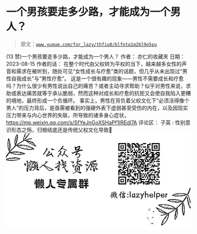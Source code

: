 # 一个男孩要走多少路，才能成为一个男人？

> 原文：[`www.yuque.com/for_lazy/thfiu8/blfnta1q2bl9o5pu`](https://www.yuque.com/for_lazy/thfiu8/blfnta1q2bl9o5pu)

<ne-h2 id="745d7b42" data-lake-id="745d7b42"><ne-heading-ext><ne-heading-anchor></ne-heading-anchor><ne-heading-fold></ne-heading-fold></ne-heading-ext><ne-heading-content><ne-text id="u8a41d216">(13 赞)一个男孩要走多少路，才能成为一个男人？</ne-text></ne-heading-content></ne-h2> <ne-p id="u53d36e6d" data-lake-id="u53d36e6d"><ne-text id="u928c7c90">作者： 亦仁的收藏夹</ne-text></ne-p> <ne-p id="u31d41154" data-lake-id="u31d41154"><ne-text id="uefacaa3a">日期：2023-08-15</ne-text></ne-p> <ne-p id="u1c8be392" data-lake-id="u1c8be392"><ne-text id="u1333efe2">作者的话：</ne-text></ne-p> <ne-p id="u65dbad78" data-lake-id="u65dbad78"><ne-text id="u91b02d9d">在整个时代由父权转为平权的当下，越来越多女性的声音和需求在被听到，随处可见“女性成长与疗愈”类的话题，但几乎从未出现过“男性自我成长”与“男性疗愈”。</ne-text></ne-p> <ne-p id="u274e401c" data-lake-id="u274e401c"><ne-text id="uf790a86b">这是一个很有趣的现象——男性不需要成长和疗愈吗？为什么很少有男性说出自己的痛苦？或者主动寻求帮助？似乎对男性来说，求助或表达痛苦就等于承认脆弱，然而这种对成长和疗愈的抗拒又会使自我陷入更糟的境地，最终形成一个负循环。</ne-text></ne-p> <ne-p id="u201f0142" data-lake-id="u201f0142"><ne-text id="u2d2e4129">事实上，男性在背负着父权文化下“必须活得像个男人”的压力背后，是亟需被看到的强硬外表下虚弱甚至受伤的内在，以及因现实压力带来与内心世界的失联，所导致的诸多身心症状。</ne-text> [<ne-text id="u1abfb77a">https://mp.weixin.qq.com/s/SfYeJnGoXSHaPf1IREdl7A</ne-text>](https://mp.weixin.qq.com/s/SfYeJnGoXSHaPf1IREdl7A)</ne-p> <ne-hole id="uc549cbe5" data-lake-id="uc549cbe5"><ne-card data-card-name="hr" data-card-type="block" id="DLEl2" data-event-boundary="card"><ne-p id="uf950d124" data-lake-id="uf950d124"><ne-text id="u9c3e5b5a">评论区：</ne-text></ne-p> <ne-p id="u74226eba" data-lake-id="u74226eba"><ne-text id="ub30c20ed">子英 : 性别意识形态之殇，归根结底还是传统父权文化导致😬</ne-text></ne-p> <ne-p id="ue37c4414" data-lake-id="ue37c4414"><ne-card data-card-name="image" data-card-type="inline" id="F3XgR" data-event-boundary="card">![](img/894d30a529e7c37bcd3392323c99941c.png)  <ne-hole id="ue821832c" data-lake-id="ue821832c"><ne-card data-card-name="hr" data-card-type="block" id="cF77R" data-event-boundary="card"></ne-card></ne-hole></ne-card></ne-p></ne-card></ne-hole>